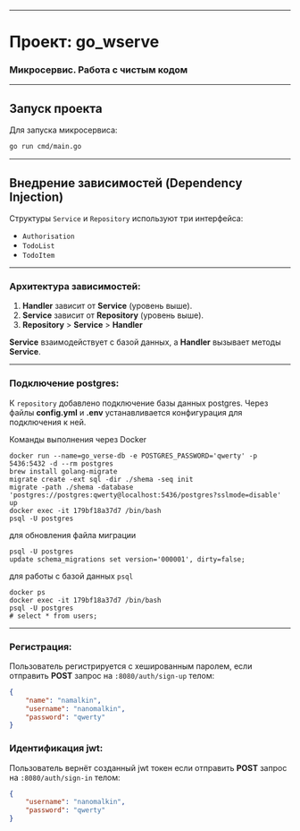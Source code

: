 
---

# Проект: go_wserve

### Микросервис. Работа с чистым кодом

---

## Запуск проекта

Для запуска микросервиса:

```bash
go run cmd/main.go
```

---

## Внедрение зависимостей (Dependency Injection)

Структуры `Service` и `Repository` используют три интерфейса:

- `Authorisation`
- `TodoList`
- `TodoItem`

---

### Архитектура зависимостей:

1. **Handler** зависит от **Service** (уровень выше).
2. **Service** зависит от **Repository** (уровень выше).
3. **Repository** > **Service** > **Handler**

**Service** взаимодействует с базой данных, а **Handler** вызывает методы **Service**.

---

### Подключение postgres:

К `repository` добавлено подключение базы данных postgres. Через файлы **config.yml** и **.env** устанавливается конфигурация для подключения к ней.

Команды выполнения через Docker
```shell
docker run --name=go_verse-db -e POSTGRES_PASSWORD='qwerty' -p 5436:5432 -d --rm postgres
brew install golang-migrate
migrate create -ext sql -dir ./shema -seq init
migrate -path ./shema -database 'postgres://postgres:qwerty@localhost:5436/postgres?sslmode=disable' up
docker exec -it 179bf18a37d7 /bin/bash
psql -U postgres
```
для обновления файла миграции
```shell
psql -U postgres
update schema_migrations set version='000001', dirty=false;
```
для работы с базой данных `psql`
```shell
docker ps
docker exec -it 179bf18a37d7 /bin/bash
psql -U postgres
# select * from users;
```
---

### Регистрация:

Пользователь регистрируется с хешированным паролем, если отправить **POST** запрос на `:8080/auth/sign-up` телом:
```json
{
    "name": "namalkin",
    "username": "nanomalkin",
    "password": "qwerty"
}
```
### Идентификация jwt:

Пользователь вернёт созданный jwt токен если отправить **POST** запрос на `:8080/auth/sign-in` телом:
```json
{
    "username": "nanomalkin",
    "password": "qwerty"
}
```